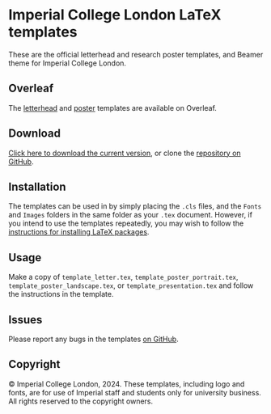 # Imperial College London LaTeX templates

These are the official letterhead and research poster templates, and Beamer
theme for Imperial College London.

## Overleaf

The
[letterhead](https://www.overleaf.com/latex/templates/imperial-college-london-official-letter-template/vxqhsxfjqdmm)
and
[poster](https://www.overleaf.com/latex/templates/imperial-college-london-poster-template/pphqwvtdrbkp)
templates are available on Overleaf.

## Download

[Click here to download the current
version](https://github.com/ImperialCollegeLondon/imperial_latex_templates/archive/refs/heads/main.zip),
or clone the [repository on
GitHub](https://github.com/ImperialCollegeLondon/imperial_latex_templates).

## Installation

The templates can be used in by simply placing the `.cls` files, and the
`Fonts` and `Images` folders in the same folder as your `.tex` document.
However, if you intend to use the templates repeatedly, you may wish to follow
the [instructions for installing LaTeX
packages](https://en.wikibooks.org/wiki/LaTeX/Installing_Extra_Packages).

## Usage

Make a copy of `template_letter.tex`, `template_poster_portrait.tex`,
`template_poster_landscape.tex`, or `template_presentation.tex` and follow the
instructions in the template.

## Issues

Please report any bugs in the templates [on
GitHub](https://github.com/ImperialCollegeLondon/imperial_latex_templates/issues).

## Copyright

© Imperial College London, 2024. These templates, including logo and fonts, are 
for use of Imperial staff and students only for university business. All rights 
reserved to the copyright owners.